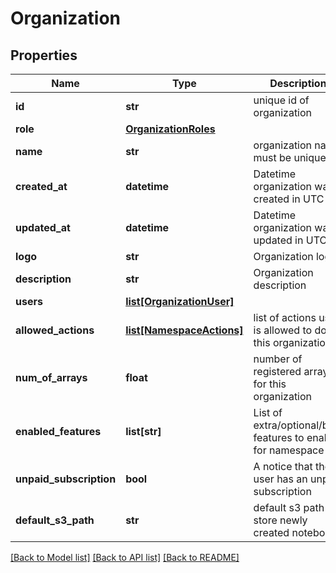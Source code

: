 # Organization

## Properties
Name | Type | Description | Notes
------------ | ------------- | ------------- | -------------
**id** | **str** | unique id of organization | [optional] 
**role** | [**OrganizationRoles**](OrganizationRoles.md) |  | [optional] 
**name** | **str** | organization name must be unique | 
**created_at** | **datetime** | Datetime organization was created in UTC | [optional] 
**updated_at** | **datetime** | Datetime organization was updated in UTC | [optional] 
**logo** | **str** | Organization logo | [optional] 
**description** | **str** | Organization description | [optional] 
**users** | [**list[OrganizationUser]**](OrganizationUser.md) |  | [optional] 
**allowed_actions** | [**list[NamespaceActions]**](NamespaceActions.md) | list of actions user is allowed to do on this organization | [optional] 
**num_of_arrays** | **float** | number of registered arrays for this organization | [optional] 
**enabled_features** | **list[str]** | List of extra/optional/beta features to enable for namespace | [optional] 
**unpaid_subscription** | **bool** | A notice that the user has an unpaid subscription | [optional] 
**default_s3_path** | **str** | default s3 path to store newly created notebooks | [optional] 

[[Back to Model list]](../README.md#documentation-for-models) [[Back to API list]](../README.md#documentation-for-api-endpoints) [[Back to README]](../README.md)


